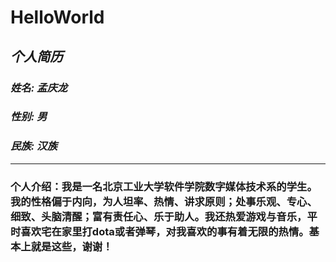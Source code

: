 # HelloWorld

## *个人简历*

### _姓名: 孟庆龙_ 
### _性别: 男_
### _民族: 汉族_
***
### 个人介绍：我是一名北京工业大学软件学院数字媒体技术系的学生。我的性格偏于内向，为人坦率、热情、讲求原则；处事乐观、专心、细致、头脑清醒；富有责任心、乐于助人。我还热爱游戏与音乐，平时喜欢宅在家里打dota或者弹琴，对我喜欢的事有着无限的热情。基本上就是这些，谢谢！




